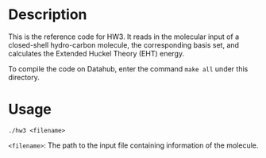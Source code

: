 # Description
This is the reference code for HW3. It reads in the molecular input of a closed-shell hydro-carbon molecule, the corresponding basis set, and calculates the Extended Huckel Theory (EHT) energy.

To compile the code on Datahub, enter the command `make all` under this directory.

# Usage
```
./hw3 <filename>
```
`<filename>`: The path to the input file containing information of the molecule.

